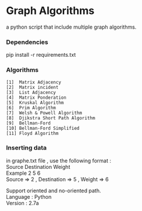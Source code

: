 # Graph Algorithms

a python script that include multiple graph algorithms.

### Dependencies 
pip install -r requirements.txt

### Algorithms

    [1]  Matrix Adjacency
    [2]  Matrix incident
    [3]  List Adjacency
    [4]  Matrix Ponderation
    [5]  Kruskal Algorithm
    [6]  Prim Algorithm
    [7]  Welsh & Powell Algorithm
    [8]  Djikstra Short Path Algorithm
    [9]  Bellman-Ford
    [10] Bellman-Ford Simplified 
    [11] Floyd Algorithm

### Inserting data

in graphe.txt file , use the following format :  <br />
Source Destination Weight <br />
Example
2 5 6 <br />
Source => 2 , Destination => 5 , Weight => 6 <br />

Support oriented and no-oriented path. <br />
Language : Python <br />
Version : 2.7a <br />
